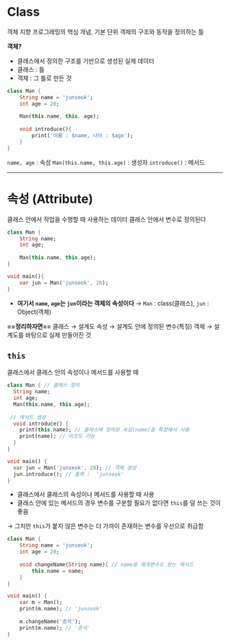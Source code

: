 # Class
객체 지향 프로그래밍의 핵심 개념, 기본 단위
객체의 구조와 동작을 정의하는 틀

**객체?**
- 클래스에서 정의한 구조를 기반으로 생성된 실제 데이터
- 클래스 : 틀
- 객체 : 그 틀로 만든 것

```dart
class Man {
	String name = 'junseok';
	int age = 28;
	
	Man(this.name, this. age);
	
	void introduce(){
		print('이름 : $name, 나이 : $age');
	}
}
```

`name, age` : 속성
`Man(this.name, this.age)` : 생성자
`introduce()` : 메서드


---

# 속성 (Attribute)
클래스 안에서 작업을 수행할 때 사용하는 데이터
클래스 안에서 변수로 정의된다

```dart
class Man {
	String name;
	int age;
	
	Man(this.name, this.age);
}

void main(){
	var jun = Man('junseok', 28);
}
```
- **여기서 `name`, `age`는 `jun`이라는 객체의 속성이다**
	→ `Man` : class(클래스), `jun` : Object(객체)

**==정리하자면==**
클래스  → 설계도
속성 → 설계도 안에 정의된 변수(특징)
객체 → 설계도를 바탕으로 실제 만들어진 것


## `this`
클래스에서 클래스 안의 속성이나 메서드를 사용할 때

```dart
class Man { // 클래스 정의
  String name;
  int age;
  Man(this.name, this.age);
	
 // 메서드 생성
  void introduce() {
    print(this.name); // 클래스에 정의된 속성(name)을 특정해서 사용 
    print(name); // 이것도 가능
  }
}

void main() {
  var jun = Man('junseok', 28); // 객체 생성
  jun.introduce(); // 출력 :  'junseok'
}

```
-  클래스에서 클래스의 속성이나 메서드를 사용할 때 사용
- 클래스 안에 있는 메서드의 경우 변수를 구분할 필요가 없다면 `this`를 덜 쓰는 것이 좋음

→ 그치만 `this`가 붙지 않은 변수는 더 가까이 존재하는 변수를 우선으로 취급함
```dart
class Man {
	String name = 'junseok';
	int age = 28;
	
	void changeName(String name){ // name을 매개변수도 받는 메서드
		this.name = name;
	}
}

void main() {
	var m = Man();
	print(m.name); // 'junseok'
	
	m.changeName('준석');
	print(m.name); // '준석'
}
```

